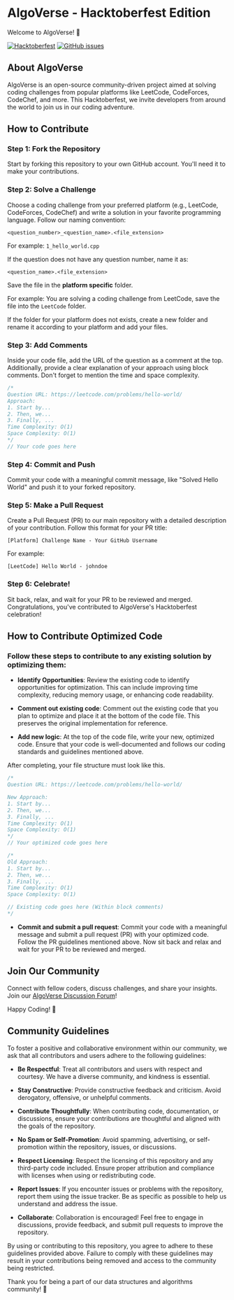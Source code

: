 # AlgoVerse - Hacktoberfest Edition

Welcome to AlgoVerse! 🚀

[![Hacktoberfest](https://img.shields.io/badge/Hacktoberfest-Friendly-blueviolet)](https://hacktoberfest.digitalocean.com/)
[![GitHub issues](https://img.shields.io/github/issues/vishal-kumar-paswan/AlgoVerse)](https://github.com/vishal-kumar-paswan/AlgoVerse/issues)

## About AlgoVerse

AlgoVerse is an open-source community-driven project aimed at solving coding challenges from popular platforms like LeetCode, CodeForces, CodeChef, and more. This Hacktoberfest, we invite developers from around the world to join us in our coding adventure.

## How to Contribute

### Step 1: Fork the Repository

Start by forking this repository to your own GitHub account. You'll need it to make your contributions.

### Step 2: Solve a Challenge

Choose a coding challenge from your preferred platform (e.g., LeetCode, CodeForces, CodeChef) and write a solution in your favorite programming language. Follow our naming convention:

`<question_number>_<question_name>.<file_extension>`

For example: `1_hello_world.cpp`

If the question does not have any question number, name it as:

`<question_name>.<file_extension>`

Save the file in the <b>platform specific</b> folder.

For example: You are solving a coding challenge from LeetCode, save the file into the `LeetCode` folder.

If the folder for your platform does not exists, create a new folder and rename it according to your platform and add your files.

### Step 3: Add Comments

Inside your code file, add the URL of the question as a comment at the top. Additionally, provide a clear explanation of your approach using block comments. Don't forget to mention the time and space complexity.

```cpp
/*
Question URL: https://leetcode.com/problems/hello-world/
Approach:
1. Start by...
2. Then, we...
3. Finally, ...
Time Complexity: O(1)
Space Complexity: O(1)
*/
// Your code goes here
```

### Step 4: Commit and Push

Commit your code with a meaningful commit message, like "Solved Hello World" and push it to your forked repository.

### Step 5: Make a Pull Request

Create a Pull Request (PR) to our main repository with a detailed description of your contribution. Follow this format for your PR title:

```
[Platform] Challenge Name - Your GitHub Username
```

For example:

```
[LeetCode] Hello World - johndoe
```

### Step 6: Celebrate!

Sit back, relax, and wait for your PR to be reviewed and merged. Congratulations, you've contributed to AlgoVerse's Hacktoberfest celebration!

## How to Contribute Optimized Code
### Follow these steps to contribute to any existing solution by optimizing them:

* <b>Identify Opportunities</b>: Review the existing code to identify opportunities for optimization. This can include improving time complexity, reducing memory usage, or enhancing code readability.

* <b>Comment out existing code</b>: Comment out the existing code that you plan to optimize and place it at the bottom of the code file. This preserves the original implementation for reference.

* <b>Add new logic</b>: At the top of the code file, write your new, optimized code. Ensure that your code is well-documented and follows our coding standards and guidelines mentioned above.

After completing, your file structure must look like this.

```cpp
/*
Question URL: https://leetcode.com/problems/hello-world/

New Approach:
1. Start by...
2. Then, we...
3. Finally, ...
Time Complexity: O(1)
Space Complexity: O(1)
*/
// Your optimized code goes here

/*
Old Approach:
1. Start by...
2. Then, we...
3. Finally, ...
Time Complexity: O(1)
Space Complexity: O(1)

// Existing code goes here (Within block comments)
*/
```

* <b>Commit and submit a pull request</b>: Commit your code with a meaningful message and submit a pull request (PR) with your optimized code. Follow the PR guidelines mentioned above. Now sit back and relax and wait for your PR to be reviewed and merged.

## Join Our Community

Connect with fellow coders, discuss challenges, and share your insights. Join our [AlgoVerse Discussion Forum](https://github.com/vishal-kumar-paswan/AlgoVerse/discussions)!

Happy Coding! 🎉

## Community Guidelines

To foster a positive and collaborative environment within our community, we ask that all contributors and users adhere to the following guidelines:

- <b>Be Respectful</b>: Treat all contributors and users with respect and courtesy. We have a diverse community, and kindness is essential.

- <b>Stay Constructive</b>: Provide constructive feedback and criticism. Avoid derogatory, offensive, or unhelpful comments.

- <b>Contribute Thoughtfully</b>: When contributing code, documentation, or discussions, ensure your contributions are thoughtful and aligned with the goals of the repository.

- <b>No Spam or Self-Promotion</b>: Avoid spamming, advertising, or self-promotion within the repository, issues, or discussions.

- <b>Respect Licensing</b>: Respect the licensing of this repository and any third-party code included. Ensure proper attribution and compliance with licenses when using or redistributing code.

- <b>Report Issues</b>: If you encounter issues or problems with the repository, report them using the issue tracker. Be as specific as possible to help us understand and address the issue.

- <b>Collaborate</b>: Collaboration is encouraged! Feel free to engage in discussions, provide feedback, and submit pull requests to improve the repository.

By using or contributing to this repository, you agree to adhere to these guidelines provided above. Failure to comply with these guidelines may result in your contributions being removed and access to the community being restricted.

Thank you for being a part of our data structures and algorithms community! 💌
